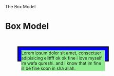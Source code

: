 <!DOCTYPE html>
<html>
<head>
<meta charset="utf-8"
<title>The Box Model</title>
<style>
* {
	box-sizing: border-box;
}

body {
    margin: 0;
    padding: 0;
	background-color: gray;
}
#box {
	background-color: blue;
	padding: 10px;
	border: 3px solid black;
	margin: 40px;
	width: 300px;
	height: 50px;
	margin-top: 50px;  
	overflow: hidden;
}
#content {
	background-color: #90EE90; //green
}

h1 {
	margin-bottom: 30px;
}

</style>
</head>
<body>

<h1>Box Model</h1>
<div id= "box">
  <div id= "content"> Lorem ipsum dolor sit amet, consectuer adipisicing elitfff ok ok fine i love myself im wafa qureshi. and i know that im fine ill be fine soon in sha allah.
  </div>
</div>

</body>
</html>

